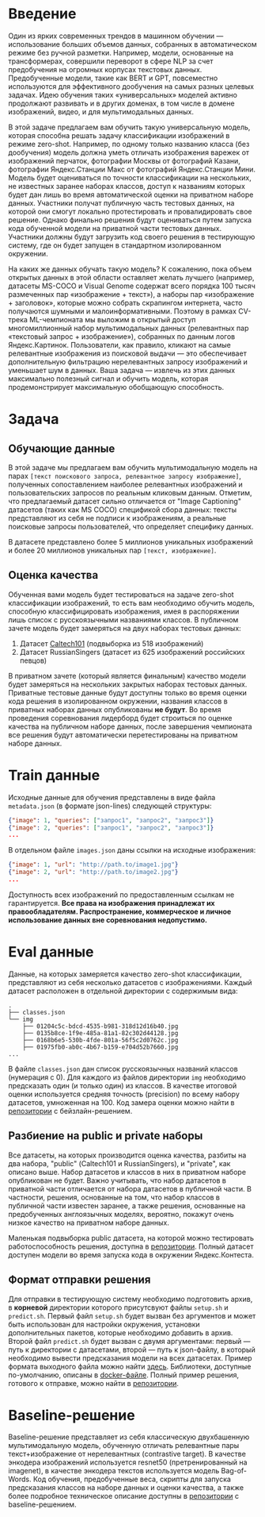 # Введение

Один из ярких современных трендов в машинном обучении — использование больших объемов данных, собранных в автоматическом режиме без ручной разметки. Например, модели, основанные на трансформерах, совершили переворот в сфере NLP за счет предобучения на огромных корпусах текстовых данных. Предобученные модели, такие как BERT и GPT, повсеместно используются для эффективного дообучения на самых разных целевых задачах. Идею обучения таких «универсальных» моделей активно продолжают развивать и в других доменах, в том числе в домене изображений, видео, и для мультимодальных данных.

В этой задаче предлагаем вам обучить такую универсальную модель, которая способна решать задачу классификации изображений в режиме zero-shot. Например, по одному только названию класса (без дообучения) модель должна уметь отличать изображения варежек от изображений перчаток, фотографии Москвы от фотографий Казани, фотографии Яндекс.Станции Макс от фотографий Яндекс.Станции Мини. Модель будет оцениваться по точности классификации на нескольких, не известных заранее наборах классов, доступ к названиям которых будет дан лишь во время автоматической оценки на приватном наборе данных. Участники получат публичную часть тестовых данных, на которой они смогут локально протестировать и провалидировать свое решение. Однако финально решения будут оцениваться путем запуска кода обученной модели на приватной части тестовых данных. Участники должны будут загрузить код своего решения в тестирующую систему, где он будет запущен в стандартном изолированном окружении.

На каких же данных обучать такую модель? К сожалению, пока объем открытых данных в этой области оставляет желать лучшего (например, датасеты MS-COCO и Visual Genome содержат всего порядка 100 тысяч размеченных пар «изображение + текст»), а наборы пар «изображение + заголовок», которые можно собрать скрапингом интернета, часто получаются шумными и малоинформативными. Поэтому в рамках CV-трека ML-чемпионата мы выложим в открытый доступ многомиллионный набор мультимодальных данных (релевантных пар «текстовый запрос + изображение»), собранных по данным логов Яндекс.Картинок. Пользователи, как правило, кликают на самые релевантные изображения из поисковой выдачи — это обеспечивает дополнительную фильтрацию нерелевантных запросу изображений и уменьшает шум в данных. Ваша задача — извлечь из этих данных максимально полезный сигнал и обучить модель, которая продемонстрирует максимальную обобщающую способность. 

# Задача

## Обучающие данные

В этой задаче мы предлагаем вам обучить мультимодальную модель на парах `[текст поискового запроса, релевантное запросу изображение]`, полученных сопоставлением наиболее релевантных изображений и пользовательских запросов по реальным кликовым данным. Отметим, что предлагаемый датасет сильно отличается от "Image Captioning" датасетов (таких как MS COCO) спецификой сбора данных: тексты представляют из себя не подписи к изображениям, а реальные поисковые запросы пользователей, что определяет специфику данных.

В датасете представлено более 5 миллионов уникальных изображений и более 20 миллионов уникальных пар `[текст, изображение]`. 

## Оценка качества

Обученная вами модель будет тестироваться на задаче zero-shot классификации изображений, то есть вам необходимо обучить модель, способную классифицировать изображения, имея в распоряжении лишь список с русскоязычными названиями классов. В публичном зачете модель будет замеряться на двух наборах тестовых данных:

1. Датасет [Сaltech101](http://www.vision.caltech.edu/Image_Datasets/Caltech101/) (подвыборка из 518 изображений)
2. Датасет RussianSingers (датасет из 625 изображений российских певцов)

В приватном зачете (который является финальным) качество модели будет замеряться на нескольких закрытых наборах тестовых данных. Приватные тестовые данные будут доступны только во время оценки кода решения в изолированном окружении, названия классов в приватных наборах данных опубликованы **не будут**. Во время проведения соревнования лидерборд будет строиться по оценке качества на публичном наборе данных, после завершения чемпионата все решения будут автоматически перетестированы на приватном наборе данных. 


# Train данные

Исходные данные для обучения представлены в виде файла `metadata.json` (в формате json-lines) следующей структуры:

```json
{"image": 1, "queries": ["запрос1", "запрос2", "запрос3"]}
{"image": 2, "queries": ["запрос1", "запрос2", "запрос3"]}
...
```

В отдельном файле `images.json` даны ссылки на исходные изображения:

```json
{"image": 1, "url": "http://path.to/image1.jpg"}
{"image": 2, "url": "http://path.to/image2.jpg"}
...
```

Доступность всех изображений по предоставленным ссылкам не гарантируется. **Все права на изображения принадлежат их правообладателям. Распространение, коммерческое и личное использование данных вне соревнования недопустимо.**

# Eval данные

Данные, на которых замеряется качество zero-shot классификации, представляют из себя несколько датасетов с изображениями. Каждый датасет расположен в отдельной директории с содержимым вида:

```
.
├── classes.json
└── img
    ├── 01204c5c-bdcd-4535-b981-318d12d16b40.jpg
    ├── 0135b8ce-1f9e-485a-81a1-82c302d44128.jpg
    ├── 0168b6e5-530b-4fde-801a-56f5c2d0762c.jpg
    ├── 01975fb0-ab0c-4b67-b159-e704d52b7660.jpg
...
```

В файле `classes.json` дан список русскоязычных названий классов (нумерация с 0). Для каждого из файлов директории `img` необходимо предсказать один (и только один) из классов. В качестве итоговой оценки используется средняя точность (precision) по всему набору датасетов, умноженная на 100. Код замера оценки можно найти в [репозитории](https://github.com/yandex/mlcup/blob/main/cv/contest/evaluate_predictions.py) с бейзлайн-решением.

## Разбиение на public и private наборы

Все датасеты, на которых производится оценка качества, разбиты на два набора, "public" (Сaltech101 и RussianSingers), и "private", как описано выше. Набор датасетов и классов в них в приватном наборе опубликован не будет. Важно учитывать, что набор датасетов в приватной части отличается от набора датасетов в публичной части. В частности, решения, основанные на том, что набор классов в публичной части известен заранее, а также решения, основанные на предобученных англоязычных моделях, вероятно, покажут очень низкое качество на приватном наборе данных.

Маленькая подвыборка public датасета, на которой можно тестировать работоспособность решения, доступна в [репозитории](https://github.com/yandex/mlcup/tree/main/cv/contest/data/public_subset). Полный датасет доступен модели во время запуска кода в окружении Яндекс.Контеста.


## Формат отправки решения

Для отправки в тестирующую систему необходимо подготовить архив, в **корневой** директории которого присутсвуют файлы `setup.sh` и `predict.sh`. Первый файл `setup.sh` будет вызван без аргументов и может быть использован для настройки окружения, установки дополнительных пакетов, которые необходимо добавить в архив. Второй файл `predict.sh` будет вызван с двумя аргументами: первый — путь к директории с датасетами, второй — путь к json-файлу, в который необходимо вывести предсказания модели на всех датасетах. Пример формата выходного файла можно найти [здесь](https://github.com/yandex/mlcup/blob/main/cv/contest/predicts.json). Библиотеки, доступные по-умолчанию, описаны в [docker-файле](https://github.com/yandex/mlcup/tree/main/cv/contest/Dockerfile).
Полный пример решения, готового к отправке, можно найти в [репозитории](https://github.com/yandex/mlcup/tree/main/cv/).

# Baseline-решение

Baseline-решение представляет из себя классическую двухбашенную мультимодальную модель, обученную отличать релевантные пары текст+изображение от нерелевантных (contrastive target). В качестве энкодера изображений используется resnet50 (претренированный на imagenet), в качестве энкодера текстов используется модель Bag-of-Words. Код обучения, предобученные веса, скрипты для запуска предсказания классов на наборе данных и оценки качества, а также более подробное техническое описание доступны в [репозитории](https://github.com/yandex/mlcup/tree/main/cv) с baseline-решением.
